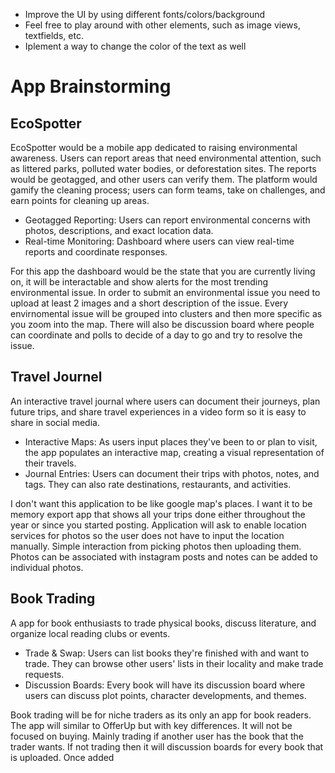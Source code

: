 - Improve the UI by using different fonts/colors/background
- Feel free to play around with other elements, such as image views, textfields, etc.
- Iplement a way to change the color of the text as well

# App Brainstorming

## EcoSpotter
EcoSpotter would be a mobile app dedicated to raising environmental awareness. Users can report areas that need environmental attention, such as littered parks, polluted water bodies, or deforestation sites. The reports would be geotagged, and other users can verify them. The platform would gamify the cleaning process; users can form teams, take on challenges, and earn points for cleaning up areas.  

- Geotagged Reporting: Users can report environmental concerns with photos, descriptions, and exact location data.
- Real-time Monitoring: Dashboard where users can view real-time reports and coordinate responses.

For this app the dashboard would be the state that you are currently living on, it will be interactable and show alerts for the most trending environmental issue. In order to submit an environmental issue you need to upload at least 2 images and a short description of the issue. Every envirnomental issue will be grouped into clusters and then more specific as you zoom into the map. There will also be discussion board where people can coordinate and polls to decide of a day to go and try to resolve the issue.

## Travel Journel 
An interactive travel journal where users can document their journeys, plan future trips, and share travel experiences in a video form so it is easy to share in social media.

- Interactive Maps: As users input places they've been to or plan to visit, the app populates an interactive map, creating a visual representation of their travels.
- Journal Entries: Users can document their trips with photos, notes, and tags. They can also rate destinations, restaurants, and activities.

I don't want this application to be like google map's places. I want it to be memory export app that shows all your trips done either throughout the year or since you started posting. Application will ask to enable location services for photos so the user does not have to input the location manually. Simple interaction from picking photos then uploading them. Photos can be associated with instagram posts and notes can be added to individual photos.

## Book Trading
A app for book enthusiasts to trade physical books, discuss literature, and organize local reading clubs or events.

- Trade & Swap: Users can list books they're finished with and want to trade. They can browse other users' lists in their locality and make trade requests.
- Discussion Boards: Every book will have its discussion board where users can discuss plot points, character developments, and themes.

Book trading will be for niche traders as its only an app for book readers. The app will similar to OfferUp but with key differences. It will not be focused on buying. Mainly trading if another user has the book that the trader wants. If not trading then it will discussion boards for every book that is uploaded. Once added 

